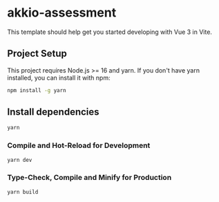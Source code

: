# akkio-assessment

This template should help get you started developing with Vue 3 in Vite.

## Project Setup

This project requires Node.js >= 16 and yarn. If you don't have yarn installed, you can install it with npm:

```sh
npm install -g yarn
```

## Install dependencies

```sh
yarn
```

### Compile and Hot-Reload for Development

```sh
yarn dev
```

### Type-Check, Compile and Minify for Production

```sh
yarn build
```
